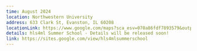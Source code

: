 ```yaml
---
time: August 2024
location: Northwestern University
address: 633 Clark St, Evanston, IL 60208
locationLink: https://www.google.com/maps?sca_esv=070a86fdf7893579&output=search&q=northwestern+university+address&source=lnms&entry=mc&ved=1t:200715&ictx=111
details: hls4ml Summer School - Details will be released soon!
link: https://sites.google.com/view/hls4mlsummerschool
---
```

